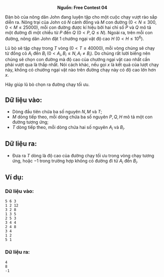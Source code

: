 **<center>Nguồn:  Free Contest 04</center>**

Đàn bò của nông dân John đang luyện tập cho một cuộc chạy vượt rào sắp diễn ra. Nông trại của John có $N$ cánh đồng và $M$ con đường $(0 < N ≤ 300, 0 < M ≤ 25000)$, mỗi con đường được kí hiệu bởi hai chỉ số $P$ và $Q$ mô tả một đường đi một chiều từ $P$ đến $Q\ (0 < P,Q ≤ N)$. Ngoài ra, trên mỗi con đường, nông dân John đặt $1$ chướng ngại vật độ cao $H\ (0 < H ≤ 10^6)$.

Lũ bò sẽ tập chạy trong $T$ vòng $(0 < T ≤ 40000)$, mỗi vòng chúng sẽ chạy từ đồng cỏ $A_i$ đến $B_i$ $(0 < A_i, B_i ≤ N, A_i ≠ B_i)$. Do chúng rất lười biếng nên chúng sẽ chọn con đường mà độ cao của chướng ngại vật cao nhất cần phải vượt qua là thấp nhất. Nói cách khác, nếu gọi $x$ là kết quả 
của lượt chạy này, không có chướng ngại vật nào trên đường chạy này có độ cao lớn hơn $x$.

Hãy giúp lũ bò chọn ra đường chạy tối ưu.

## Dữ liệu vào:
- Dòng đầu tiên chứa ba số nguyên $N, M$ và $T$;
- $M$ dòng tiếp theo, mỗi dòng chứa ba số nguyên $P, Q, H$ mô tả một con đường tương ứng;
- $T$ dòng tiếp theo, mỗi dòng chứa hai số nguyên $A_i$ và $B_i$.

## Dữ liệu ra:
- Đưa ra $T$ dòng là độ cao của đường chạy tối ưu trong vòng chạy tương ứng, hoặc $-1$ trong trường hợp không có đường đi từ $A_i$ đến $B_i$.

## Ví dụ:
### Dữ liệu vào:
```
5 6 3
1 2 12
3 2 8
1 3 5
2 5 3
3 4 4
2 4 8
3 4
1 2
5 1
```

### Dữ liệu ra:
```
4
8
-1
```
